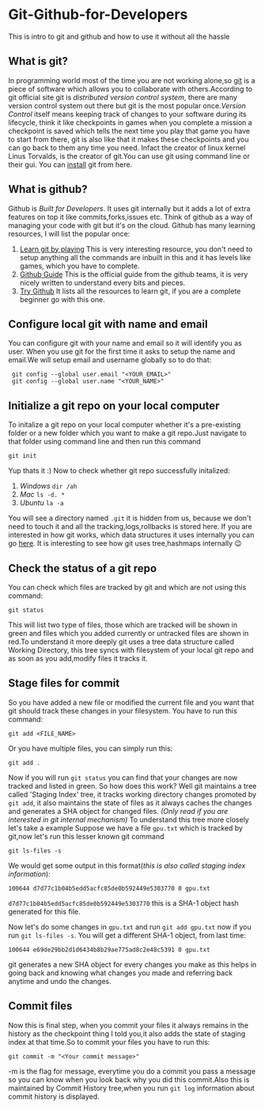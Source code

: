 # Git-Github-for-Developers
This is intro to git and github and how to use it without all the hassle

## What is git?
In programming world most of the time you are not working alone,so [git](https://git-scm.com/) is a piece of software which allows you to collaborate with others.According to git official site git is *distributed version control system*, there are many version control system out there but git is the most popular once.*Version Control* itself means keeping track of changes to your software during its lifecycle, think it like checkpoints in games when you complete a mission a checkpoint is saved which tells the next time you play that game you have to start from there, git is also like that it makes these checkpoints and you can go back to them any time you need. Infact the creator of linux kernel Linus Torvalds, is the creator of git.You can use git using command line or their gui. You can [install](https://git-scm.com/downloads) git from here.

## What is github?
Github is *Built for Developers*. It uses git internally but it adds a lot of extra features on top it like commits,forks,issues etc. Think of github as a way of managing your code with git but it's on the cloud. Github has many learning resources, I will list the popular once:
1. [Learn git by playing](https://learngitbranching.js.org/) This is very interesting resource, you don't need to setup anything all the commands are inbuilt in this and it has levels like games, which you have to complete.
2. [Github Guide](https://guides.github.com/) This is the official guide from the github teams, it is very nicely written to understand every bits and pieces.
3. [Try Github](http://try.github.io/) It lists all the resources to learn git, if you are a complete beginner go with this one.


## Configure local git with name and email
You can configure git with your name and email so it will identify you as user. When you use git for the first time it asks to setup the name and email.We will setup email and username globally so to do that:
```
 git config --global user.email "<YOUR_EMAIL>"
 git config --global user.name "<YOUR_NAME>"
```

##  Initialize a git repo on your local computer
To initalize a git repo on your local computer whether it's a pre-existing folder or a new folder which you want to make a git repo.Just navigate to that folder using command line and then run this command
```
git init
```
Yup thats it :)
Now to check whether git repo successfully initalized:
1. *Windows* ```dir /ah```
2. *Mac*  ```ls -d. *```
3. *Ubuntu* ```la -a```

You will see a directory named ```.git``` it is hidden from us, because we don't need to touch it and all the tracking,logs,rollbacks is stored here. If you are interested in how git works, which data structures it uses internally you can go [here](https://www.atlassian.com/git/tutorials/advanced-overview). It is interesting to see how git uses tree,hashmaps internally :wink: 	 


##  Check the status of a git repo
You can check which files are tracked by git and which are not using this command:
```
git status
```
This will list two type of files, those which are tracked will be shown in green and files which you added currently or untracked files are shown in red.To understand it more deeply git uses a tree data structure called Working Directory, this tree syncs with filesystem of your local git repo and as soon as you add,modify files it tracks it.


## Stage files for commit
So you have added a new file or modified the current file and you want that git should track these changes in your filesystem. You have to run this command:
```
git add <FILE_NAME>
```
Or you have multiple files, you can simply run this:
```
git add .
```
Now if you will run ```git status``` you can find that your changes are now tracked and listed in green.
So how does this work? Well git maintains a tree called 'Staging Index' tree, it tracks working directory changes promoted by ```git add```, it also maintains the state of files as it always caches the changes and generates a SHA object for changed files.
*(Only read if you are interested in git internal mechanism)*
To understand this tree more closely let's take a example
Suppose we have a file ```gpu.txt``` which is tracked by git,now let's run this lesser known git command
```
git ls-files -s
```
We would get some output in this format(*this is also called staging index information*):
```
100644 d7d77c1b04b5edd5acfc85de0b592449e5303770 0 gpu.txt
```
```d7d77c1b04b5edd5acfc85de0b592449e5303770``` this is a SHA-1 object hash generated for this file.

Now let's do some changes in  ```gpu.txt``` and run ```git add gpu.txt``` now if you run ```git ls-files -s```. You will get a different SHA-1  object, from last time:
```
100644 e69de29bb2d1d6434b8b29ae775ad8c2e48c5391 0 gpu.txt
```
git generates a new SHA object for every changes you make as this helps in going back and knowing what changes you made and referring back anytime and undo the changes.

## Commit files
Now this is final step, when you commit your files it always remains in the history as the checkpoint thing I told you,it also adds the state of staging index at that time.So to commit your files you have to run this:
```
git commit -m "<Your commit message>"
```
-m is the flag for message, everytime you do a commit you pass a message so you can know when you look back why you did this commit.Also this is maintained by Commit History tree,when you run ```git log``` information about commit history is displayed.








